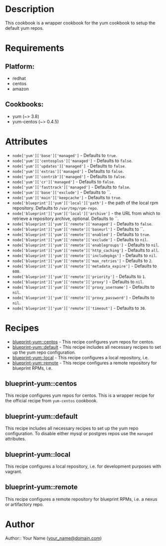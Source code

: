 # Description

This cookbook is a wrapper cookbook for the yum cookbook to setup the default yum repos.

# Requirements

## Platform:

* redhat
* centos
* amazon

## Cookbooks:

* yum (~> 3.8)
* yum-centos (~> 0.4.5)

# Attributes

* `node['yum']['base']['managed']` -  Defaults to `true`.
* `node['yum']['centosplus']['managed']` -  Defaults to `false`.
* `node['yum']['updates']['managed']` -  Defaults to `false`.
* `node['yum']['extras']['managed']` -  Defaults to `false`.
* `node['yum']['contrib']['managed']` -  Defaults to `false`.
* `node['yum']['cr']['managed']` -  Defaults to `false`.
* `node['yum']['fasttrack']['managed']` -  Defaults to `false`.
* `node['yum']['base']['exclude']` -  Defaults to ``.
* `node['yum']['main']['keepcache']` -  Defaults to `true`.
* `node['blueprint']['yum']['local']['path']` - the path of the local rpm repository. Defaults to `/var/tmp/rpm-repo`.
* `node['blueprint']['yum']['local']['archive']` - the URL from which to retrieve a repository archive, optional. Defaults to ``.
* `node['blueprint']['yum']['remote']['managed']` -  Defaults to `false`.
* `node['blueprint']['yum']['remote']['baseurl']` -  Defaults to ``.
* `node['blueprint']['yum']['remote']['enabled']` -  Defaults to `true`.
* `node['blueprint']['yum']['remote']['exclude']` -  Defaults to `nil`.
* `node['blueprint']['yum']['remote']['enablegroups']` -  Defaults to `nil`.
* `node['blueprint']['yum']['remote']['http_caching']` -  Defaults to `all`.
* `node['blueprint']['yum']['remote']['includepkgs']` -  Defaults to `nil`.
* `node['blueprint']['yum']['remote']['max_retries']` -  Defaults to `2`.
* `node['blueprint']['yum']['remote']['metadata_expire']` -  Defaults to `600`.
* `node['blueprint']['yum']['remote']['priority']` -  Defaults to `1`.
* `node['blueprint']['yum']['remote']['proxy']` -  Defaults to `nil`.
* `node['blueprint']['yum']['remote']['proxy_username']` -  Defaults to `nil`.
* `node['blueprint']['yum']['remote']['proxy_password']` -  Defaults to `nil`.
* `node['blueprint']['yum']['remote']['timeout']` -  Defaults to `30`.

# Recipes

* [blueprint-yum::centos](#blueprint-yumcentos) - This recipe configures yum repos for centos.
* [blueprint-yum::default](#blueprint-yumdefault) - This recipe includes all necessary recipes to set up the yum repo configuration.
* [blueprint-yum::local](#blueprint-yumlocal) - This recipe configures a local repository, i.e.
* [blueprint-yum::remote](#blueprint-yumremote) - This recipe configures a remote repository for blueprint RPMs, i.e.

## blueprint-yum::centos

This recipe configures yum repos for centos. This is a wrapper recipe for the official recipe from `yum-centos` cookbook.

## blueprint-yum::default

This recipe includes all necessary recipes to set up the yum repo configuration. To disable either mysql or postgres repos use the `managed` attributes.

## blueprint-yum::local

This recipe configures a local repository, i.e. for development purposes with vagrant.

## blueprint-yum::remote

This recipe configures a remote repository for blueprint RPMs, i.e. a nexus or artifactory repo.

# Author

Author:: Your Name (<your_name@domain.com>)
